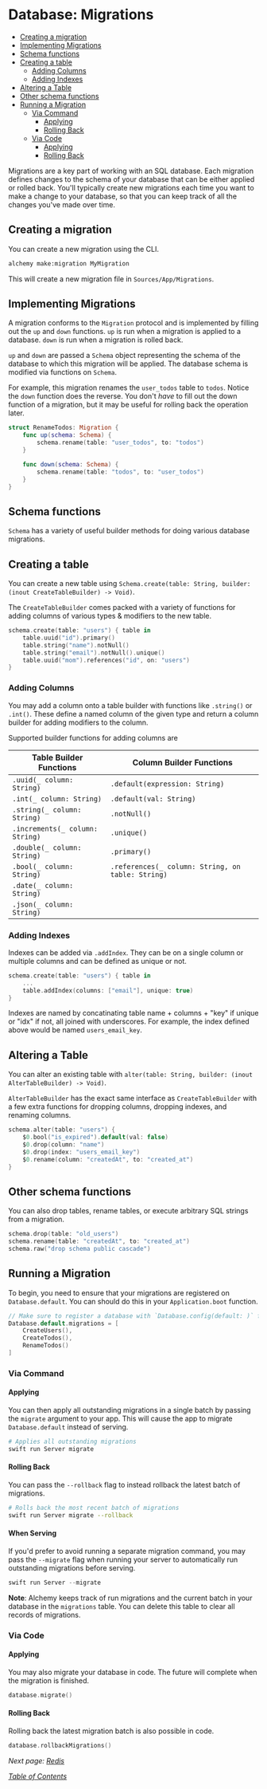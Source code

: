 # Database: Migrations

- [Creating a migration](#creating-a-migration)
- [Implementing Migrations](#implementing-migrations)
- [Schema functions](#schema-functions)
- [Creating a table](#creating-a-table)
  * [Adding Columns](#adding-columns)
  * [Adding Indexes](#adding-indexes)
- [Altering a Table](#altering-a-table)
- [Other schema functions](#other-schema-functions)
- [Running a Migration](#running-a-migration)
  * [Via Command](#via-command)
    + [Applying](#applying)
    + [Rolling Back](#rolling-back)
  * [Via Code](#via-code)
    + [Applying](#applying-1)
    + [Rolling Back](#rolling-back-1)

Migrations are a key part of working with an SQL database. Each migration defines changes to the schema of your database that can be either applied or rolled back. You'll typically create new migrations each time you want to make a change to your database, so that you can keep track of all the changes you've made over time.

## Creating a migration
You can create a new migration using the CLI.

```bash
alchemy make:migration MyMigration
```

This will create a new migration file in `Sources/App/Migrations`.

## Implementing Migrations

A migration conforms to the `Migration` protocol and is implemented by filling out the `up` and `down` functions. `up` is run when a migration is applied to a database. `down` is run when a migration is rolled back. 

`up` and `down` are passed a `Schema` object representing the schema of the database to which this migration will be applied. The database schema is modified via functions on `Schema`.

For example, this migration renames the `user_todos` table to `todos`. Notice the `down` function does the reverse. You don't _have_ to fill out the down function of a migration, but it may be useful for rolling back the operation later.

```swift
struct RenameTodos: Migration {
    func up(schema: Schema) {
        schema.rename(table: "user_todos", to: "todos")
    }

    func down(schema: Schema) {
        schema.rename(table: "todos", to: "user_todos")
    }
}
```

## Schema functions

`Schema` has a variety of useful builder methods for doing various database migrations.

## Creating a table

You can create a new table using `Schema.create(table: String, builder: (inout CreateTableBuilder) -> Void)`.

The `CreateTableBuilder` comes packed with a variety of functions for adding columns of various types & modifiers to the new table.

```swift
schema.create(table: "users") { table in
    table.uuid("id").primary()
    table.string("name").notNull()
    table.string("email").notNull().unique()
    table.uuid("mom").references("id", on: "users")
}
```

### Adding Columns

You may add a column onto a table builder with functions like `.string()` or `.int()`. These define a named column of the given type and return a column builder for adding modifiers to the column.

Supported builder functions for adding columns are

| Table Builder Functions | Column Builder Functions |
|-|-|
| `.uuid(_ column: String)` | `.default(expression: String)` |
| `.int(_ column: String)` | `.default(val: String)` |
| `.string(_ column: String)` | `.notNull()` |
| `.increments(_ column: String)` | `.unique()` |
| `.double(_ column: String)` | `.primary()` |
| `.bool(_ column: String)` | `.references(_ column: String, on table: String)` |
| `.date(_ column: String)` |
| `.json(_ column: String)` |

### Adding Indexes

Indexes can be added via `.addIndex`. They can be on a single column or multiple columns and can be defined as unique or not.

```swift
schema.create(table: "users") { table in
    ...
    table.addIndex(columns: ["email"], unique: true)
}
```

Indexes are named by concatinating table name + columns + "key" if unique or "idx" if not, all joined with underscores. For example, the index defined above would be named `users_email_key`.

## Altering a Table

You can alter an existing table with `alter(table: String, builder: (inout AlterTableBuilder) -> Void)`.

`AlterTableBuilder` has the exact same interface as `CreateTableBuilder` with a few extra functions for dropping columns, dropping indexes, and renaming columns.

```swift
schema.alter(table: "users") {
    $0.bool("is_expired").default(val: false)
    $0.drop(column: "name")
    $0.drop(index: "users_email_key")
    $0.rename(column: "createdAt", to: "created_at")
}
```

## Other schema functions

You can also drop tables, rename tables, or execute arbitrary SQL strings from a migration.

```swift
schema.drop(table: "old_users")
schema.rename(table: "createdAt", to: "created_at")
schema.raw("drop schema public cascade")
```

## Running a Migration

To begin, you need to ensure that your migrations are registered on `Database.default`. You can should do this in your `Application.boot` function.

```swift
// Make sure to register a database with `Database.config(default: )` first!
Database.default.migrations = [
    CreateUsers(),
    CreateTodos(),
    RenameTodos()
]
```

### Via Command

#### Applying

You can then apply all outstanding migrations in a single batch by passing the `migrate` argument to your app. This will cause the app to migrate `Database.default` instead of serving.

```bash
# Applies all outstanding migrations
swift run Server migrate 
```

#### Rolling Back

You can pass the `--rollback` flag to instead rollback the latest batch of migrations.

```bash
# Rolls back the most recent batch of migrations
swift run Server migrate --rollback
```

#### When Serving

If you'd prefer to avoid running a separate migration command, you may pass the `--migrate` flag when running your server to automatically run outstanding migrations before serving.

```swift
swift run Server --migrate
```

**Note**: Alchemy keeps track of run migrations and the current batch in your database in the `migrations` table. You can delete this table to clear all records of migrations.

### Via Code

#### Applying

You may also migrate your database in code. The future will complete when the migration is finished.

```swift
database.migrate()
```

#### Rolling Back

Rolling back the latest migration batch is also possible in code.

```swift
database.rollbackMigrations()
```

_Next page: [Redis](5d_Redis.md)_

_[Table of Contents](/Docs#docs)_
